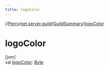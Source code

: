```yaml
---
title: logoColor
---
```

//[Perry](../../../index.html)/[net.server.guild](../index.html)/[GuildSummary](index.html)/[logoColor](logo-color.html)



# logoColor



[jvm]\
val [logoColor](logo-color.html): [Byte](https://kotlinlang.org/api/latest/jvm/stdlib/kotlin/-byte/index.html)




